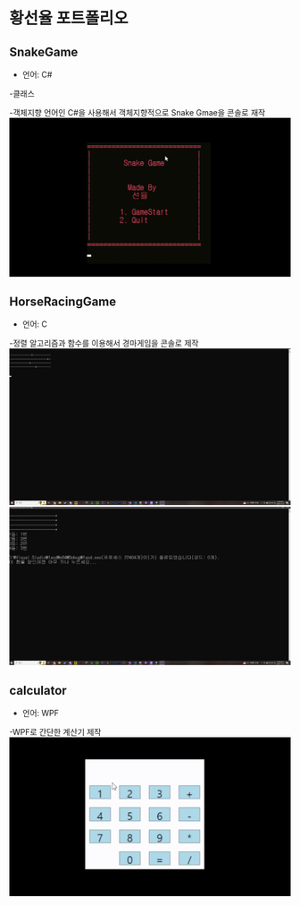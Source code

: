 # 황선율 포트폴리오

## SnakeGame
- 언어: C#  

-클래스  

-객체지향 언어인 C#을 사용해서 객체지향적으로 Snake Gmae을 콘솔로 재작
![SnakeGame 그림1](SnakeGame.gif)
## HorseRacingGame
- 언어: C  

-정렬 알고리즘과 함수를 이용해서 경마게임을 콘솔로 제작
![HorseRacingGame 그림1](HorseRacingGame_1.png)
![HorseRacingGame 그림2](HorseRacingGame_2.png)

## calculator
- 언어: WPF  

-WPF로 간단한 계산기 제작
![calculator 그림1](calculator.gif)
